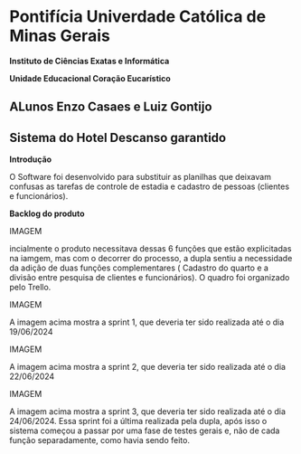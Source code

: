 # **Pontifícia Univerdade Católica de Minas Gerais**

**Instituto de Ciências Exatas e Informática**

**Unidade Educacional Coração Eucarístico**

## ALunos Enzo Casaes e Luiz Gontijo 

## Sistema do Hotel Descanso garantido 

**Introdução**

O Software foi desenvolvido para substituir as planilhas que deixavam confusas as tarefas de controle de estadia e cadastro de pessoas (clientes e funcionários). 

**Backlog do produto**

IMAGEM

incialmente o produto necessitava dessas 6 funções que estão explicitadas na iamgem, mas com o decorrer do processo, a dupla sentiu a necessidade da adição de duas funções complementares ( Cadastro do quarto e a divisão entre pesquisa de clientes e funcionários). O quadro foi organizado pelo Trello. 

IMAGEM 

A imagem acima mostra a sprint 1, que deveria ter sido realizada até o dia 19/06/2024

IMAGEM 

A imagem acima mostra a sprint 2, que deveria ter sido realizada até o dia 22/06/2024

IMAGEM 

A imagem acima mostra a sprint 3, que deveria ter sido realizada até o dia 24/06/2024. Essa sprint foi a última realizada pela dupla, após isso o sistema começou a passar por uma fase de testes gerais e, não de cada função separadamente, como havia sendo feito. 


